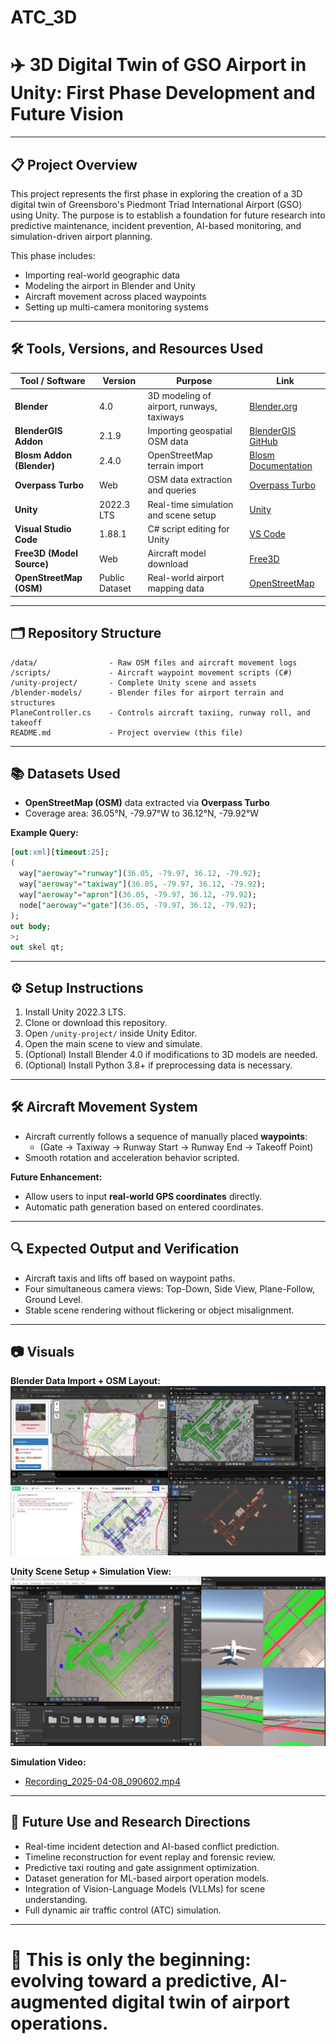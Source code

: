 # ATC_3D
# ✈️ 3D Digital Twin of GSO Airport in Unity: First Phase Development and Future Vision

---

## 📋 Project Overview

This project represents the first phase in exploring the creation of a 3D digital twin of Greensboro's Piedmont Triad International Airport (GSO) using Unity.
The purpose is to establish a foundation for future research into predictive maintenance, incident prevention, AI-based monitoring, and simulation-driven airport planning.

This phase includes:
- Importing real-world geographic data
- Modeling the airport in Blender and Unity
- Aircraft movement across placed waypoints
- Setting up multi-camera monitoring systems

---

## 🛠 Tools, Versions, and Resources Used

| Tool / Software            | Version          | Purpose                                          | Link |
|-----------------------------|------------------|--------------------------------------------------|------|
| **Blender**                 | 4.0              | 3D modeling of airport, runways, taxiways        | [Blender.org](https://www.blender.org/) |
| **BlenderGIS Addon**        | 2.1.9            | Importing geospatial OSM data                    | [BlenderGIS GitHub](https://github.com/domlysz/BlenderGIS) |
| **Blosm Addon (Blender)**   | 2.4.0            | OpenStreetMap terrain import                    | [Blosm Documentation](https://blosm.readthedocs.io/) |
| **Overpass Turbo**          | Web              | OSM data extraction and queries                 | [Overpass Turbo](https://overpass-turbo.eu/) |
| **Unity**                   | 2022.3 LTS       | Real-time simulation and scene setup            | [Unity](https://unity.com/) |
| **Visual Studio Code**      | 1.88.1           | C# script editing for Unity                     | [VS Code](https://code.visualstudio.com/) |
| **Free3D (Model Source)**   | Web              | Aircraft model download                         | [Free3D](https://free3d.com/) |
| **OpenStreetMap (OSM)**     | Public Dataset   | Real-world airport mapping data                 | [OpenStreetMap](https://www.openstreetmap.org/) |

---

## 🗂️ Repository Structure

```
/data/                - Raw OSM files and aircraft movement logs
/scripts/             - Aircraft waypoint movement scripts (C#)
/unity-project/       - Complete Unity scene and assets
/blender-models/      - Blender files for airport terrain and structures
PlaneController.cs    - Controls aircraft taxiing, runway roll, and takeoff
README.md             - Project overview (this file)
```

---

## 📚 Datasets Used

- **OpenStreetMap (OSM)** data extracted via **Overpass Turbo**
- Coverage area: 36.05°N, -79.97°W to 36.12°N, -79.92°W

**Example Query:**
```sql
[out:xml][timeout:25];
(
  way["aeroway"="runway"](36.05, -79.97, 36.12, -79.92);
  way["aeroway"="taxiway"](36.05, -79.97, 36.12, -79.92);
  way["aeroway"="apron"](36.05, -79.97, 36.12, -79.92);
  node["aeroway"="gate"](36.05, -79.97, 36.12, -79.92);
);
out body;
>;
out skel qt;
```

---

## ⚙️ Setup Instructions

1. Install Unity 2022.3 LTS.
2. Clone or download this repository.
3. Open `/unity-project/` inside Unity Editor.
4. Open the main scene to view and simulate.
5. (Optional) Install Blender 4.0 if modifications to 3D models are needed.
6. (Optional) Install Python 3.8+ if preprocessing data is necessary.

---

## 🛠️ Aircraft Movement System

- Aircraft currently follows a sequence of manually placed **waypoints**:
  - (Gate → Taxiway → Runway Start → Runway End → Takeoff Point)
- Smooth rotation and acceleration behavior scripted.

**Future Enhancement:**
- Allow users to input **real-world GPS coordinates** directly.
- Automatic path generation based on entered coordinates.

---

## 🔍 Expected Output and Verification

- Aircraft taxis and lifts off based on waypoint paths.
- Four simultaneous camera views: Top-Down, Side View, Plane-Follow, Ground Level.
- Stable scene rendering without flickering or object misalignment.

---

## 📷 Visuals

**Blender Data Import + OSM Layout:**
![Blender Layout](blenderthings.png)

**Unity Scene Setup + Simulation View:**
![Unity Scene](unitythings.png)

**Simulation Video:**
- [Recording_2025-04-08_090602.mp4](Recording_2025-04-08_090602.mp4)

---

## 🔮 Future Use and Research Directions

- Real-time incident detection and AI-based conflict prediction.
- Timeline reconstruction for event replay and forensic review.
- Predictive taxi routing and gate assignment optimization.
- Dataset generation for ML-based airport operation models.
- Integration of Vision-Language Models (VLLMs) for scene understanding.
- Full dynamic air traffic control (ATC) simulation.

---

# 🚀 This is only the beginning: evolving toward a predictive, AI-augmented digital twin of airport operations.
